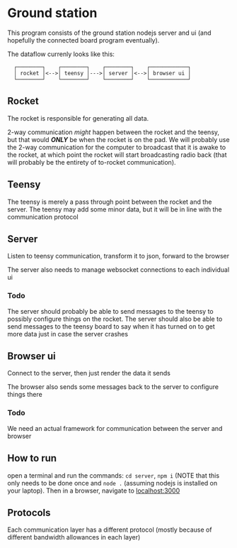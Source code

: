 # Ground station

This program consists of the ground station nodejs server and ui (and hopefully the connected board program eventually).

The dataflow currenly looks like this:

```
  ┌────────┐    ┌────────┐    ┌────────┐    ┌────────────┐
  │ rocket │<-->│ teensy │--->│ server │<-->│ browser ui │
  └────────┘    └────────┘    └────────┘    └────────────┘
```

## Rocket

The rocket is responsible for generating all data.

2-way communication _might_ happen between the rocket and the teensy, but that would _**ONLY**_ be when the rocket is on the pad. We will probably use the 2-way communication for the computer to broadcast that it is awake to the rocket, at which point the rocket will start broadcasting radio back (that will probably be the entirety of to-rocket communication).

## Teensy

The teensy is merely a pass through point between the rocket and the server. The teensy may add some minor data, but it will be in line with the communication protocol

## Server

Listen to teensy communication, transform it to json, forward to the browser

The server also needs to manage websocket connections to each individual ui

### Todo

The server should probably be able to send messages to the teensy to possibly configure things on the rocket. The server should also be able to send messages to the teensy board to say when it has turned on to get more data just in case the server crashes

## Browser ui

Connect to the server, then just render the data it sends

The browser also sends some messages back to the server to configure things there

### Todo

We need an actual framework for communication between the server and browser

## How to run

open a terminal and run the commands: `cd server`, `npm i` (NOTE that this only needs to be done once and `node .` (assuming nodejs is installed on your laptop). Then in a browser, navigate to [localhost:3000](http://localhost:3000)

## Protocols

Each communication layer has a different protocol (mostly because of different bandwidth allowances in each layer)

